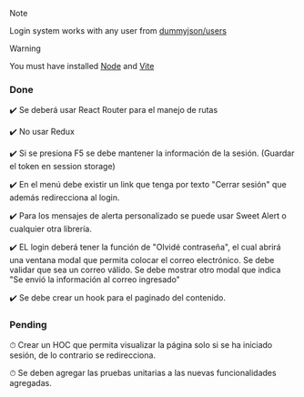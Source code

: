 > [!NOTE]
> Login system works with any user from [dummyjson/users](https://dummyjson.com/docs/users#users-all)

> [!WARNING]
> You must have installed [Node](https://nodejs.org/en) and [Vite](https://es.vitejs.dev/)

### Done
✔️ Se deberá usar React Router para el manejo de rutas

✔️ No usar Redux

✔️ Si se presiona F5 se debe mantener la información de la sesión. (Guardar el token en session storage)

✔️ En el menú debe existir un link que tenga por texto "Cerrar sesión" que además redirecciona al login.

✔️ Para los mensajes de alerta personalizado se puede usar Sweet Alert o cualquier otra librería.

✔️ EL login deberá tener la función de "Olvidé contraseña", el cual abrirá una ventana modal que permita colocar el correo electrónico. Se debe validar que sea un correo válido. Se debe mostrar otro modal que indica "Se envió la información al correo ingresado"

✔️ Se debe crear un hook para el paginado del contenido.

### Pending
⏱ Crear un HOC que permita visualizar la página solo si se ha iniciado sesión, de lo contrario se redirecciona.

⏱ Se deben agregar las pruebas unitarias a las nuevas funcionalidades agregadas.
